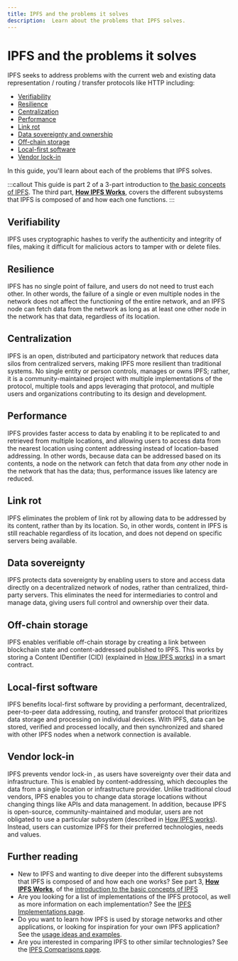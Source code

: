 ```yaml
---
title: IPFS and the problems it solves
description:  Learn about the problems that IPFS solves.
---
```


# IPFS and the problems it solves

IPFS seeks to address problems with the current web and existing data representation / routing / transfer protocols like <VueCustomTooltip label="A protocol for transferring data over the internet, mainly used for web browsing. It enables communication between a client (e.g. a web browser) and a server, where the client sends a request and the server returns a response with the requested information." underlined multiline is-medium>HTTP</VueCustomTooltip> including:

- [Verifiability](#verifiability)
- [Resilience](#resilience)
- [Centralization](#centralization)
- [Performance](#performance)
- [Link rot](#link-rot)
- [Data sovereignty and ownership](#data-sovereignty)
- [Off-chain storage](#off-chain-storage)
- [Local-first software](#local-first-software)
- [Vendor lock-in](#vendor-lock-in)

In this guide, you'll learn about each of the problems that IPFS solves.

:::callout
This guide is part 2 of a 3-part introduction to [the basic concepts of IPFS](../concepts/README.md#learn-the-basics). The third part, [**How IPFS Works**](../concepts/how-ipfs-works.md), covers the different subsystems that IPFS is composed of and how each one functions.
:::

## Verifiability

IPFS uses <VueCustomTooltip label="A function that takes some arbitrary input (content) and returns a fixed-length value. The exact same input data will always generate the same hash as output. There are numerous hash algorithms." underlined multiline is-medium>cryptographic hashes</VueCustomTooltip> to verify the authenticity and integrity of files, making it difficult for malicious actors to tamper with or delete files.

## Resilience 

IPFS has no single point of failure, and users do not need to trust each other. In other words, the failure of a single or even multiple nodes in the network does not affect the functioning of the entire network, and an IPFS node can fetch data from the network as long as at least one other node in the network has that data, regardless of its location.

## Centralization

IPFS is an open, distributed and participatory network that reduces data silos from centralized servers, making IPFS more resilient than traditional systems. No single entity or person controls, manages or owns IPFS; rather, it is a community-maintained project with multiple implementations of the protocol, multiple tools and apps leveraging that protocol, and multiple users and organizations contributing to its design and development.

## Performance

IPFS provides faster access to data by enabling it to be replicated to and retrieved from multiple locations, and allowing users to access data from the nearest location using content addressing instead of <VueCustomTooltip label="Data identified and linked to by its location. An example is HTTP." underlined multiline>location-based addressing</VueCustomTooltip>. In other words, because data can be addressed based on its contents, a node on the network can fetch that data from _any_ other node in the network that has the data; thus, performance issues like latency are reduced. 

## Link rot

IPFS eliminates the problem of <VueCustomTooltip label="The tendency for hyperlinks over time to cease pointing to their targeted file, web page, or server due to relocation of the resource to a new address, or the resource becoming permanently unavailable." underlined multiline>link rot</VueCustomTooltip> by allowing data to be addressed by its content, rather than by its location. So, in other words, content in IPFS is still reachable regardless of its location, and does not depend on specific servers being available.

## Data sovereignty 

IPFS protects <VueCustomTooltip label="The idea that individuals or organizations have control over their own data and the ability to determine who can access and use it." underlined multiline is-medium>data sovereignty</VueCustomTooltip> by enabling users to store and access data directly on a decentralized network of nodes, rather than centralized, third-party servers. This eliminates the need for intermediaries to control and manage data, giving users full control and ownership over their data.

## Off-chain storage

IPFS enables verifiable <VueCustomTooltip label="Storage outside of a blockchain for data processed by the blockchain. Used to store large amounts of data that would be infeasible to store directly on a blockchain, improving scalability and efficiency." underlined multiline is-medium>off-chain storage</VueCustomTooltip> by creating a link between blockchain state and content-addressed published to IPFS. This works by storing a <VueCustomTooltip label="An address used to point to data in IPFS, based on the content itself, as opposed to the location." underlined multiline is-medium>Content IDentifier (CID)</VueCustomTooltip> (explained in [How IPFS works](../concepts/how-ipfs-works.md#content-identifier-cid)) in a smart contract. 

## Local-first software

IPFS benefits <VueCustomTooltip label="Software in which data is stored and processed locally, and is then synchronized and shared with other devices when a network connection is available. By keeping data local, local-first software reduces dependency on internet connectivity, and emphasizes data sovereignty and privacy." underlined multiline is-medium>local-first software</VueCustomTooltip> by providing a performant, decentralized, peer-to-peer data addressing, routing, and transfer protocol that prioritizes data storage and processing on individual devices. With IPFS, data can be stored, verified and processed locally, and then synchronized and shared with other IPFS nodes when a network connection is available.

## Vendor lock-in

IPFS prevents <VueCustomTooltip label="When a user is forced to continue using a product (such as a cloud computing service), because switching to another vendor is impractical, costly, legally constrained, or technically non-trivial / incompatible." underlined multiline is-medium>vendor lock-in</VueCustomTooltip> , as users have sovereignty over their data and infrastructure. This is enabled by content-addressing, which decouples the data from a single location or infrastructure provider. Unlike traditional cloud vendors, IPFS enables you to change data storage locations without changing things like APIs and data management. In addition, because IPFS is open-source, community-maintained and modular, users are not obligated to use a particular subsystem (described in [How IPFS works](../concepts/how-ipfs-works.md)). Instead, users can customize IPFS for their preferred technologies, needs and values.

## Further reading

- New to IPFS and wanting to dive deeper into the different subsystems that IPFS is composed of and how each one works? See part 3, [**How IPFS Works**](how-ipfs-works.md), of the [introduction to the basic concepts of IPFS](README.md#learn-the-basics)
- Are you looking for a list of implementations of the IPFS protocol, as well as more information on each implementation? See the [IPFS Implementations page](ipfs-implementations.md).
- Do you want to learn how IPFS is used by storage networks and other applications, or looking for inspiration for your own IPFS application? See the [usage ideas and examples](usage-ideas-examples.md).
- Are you interested in comparing IPFS to other similar technologies? See the [IPFS Comparisons page](comparisons.md).
